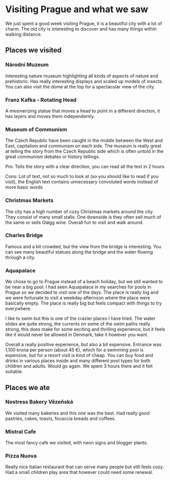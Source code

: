 # Visiting Prague and what we saw

We just spent a good week visiting Prague, it is a beautiful city with a lot of charm. The old city is interesting to discover and has many things within walking distance.

## Places we visited

### Národní Muzeum

Interesting nature museum highlighting all kinds of aspects of nature and prehistoric. Has really interesting displays and scaled up models of insects. You can also visit the dome at the top for a spectacular view of the city.

### Franz Kafka - Rotating Head

A mesmerizing statue that moves a head to point in a different direction, it has layers and moves them independently.

### Museum of Communism

The Czech Republic have been caught in the middle between the West and East, capitalism and communism on each side. The museum is really great at telling the story from the Czech Republic side which is often untold in the great communism debates or history tellings.

Pro: Tells the story with a clear direction, you can read all the text in 2 hours

Cons: Lot of text, not so much to look at (so you should like to read if you visit), the English text contains unnecessary convoluted words instead of more basic words

### Christmas Markets

The city has a high number of cozy Christmas markets around the city. They consist of many small stalls. One downside is they often sell much of the same or sells Gløgg wine. Overall fun to visit and walk around.

### Charles Bridge

Famous and a bit crowded, but the view from the bridge is interesting. You can see many beautiful statues along the bridge and the water flowing through a city.

### Aquapalace

We chose to go to Prague instead of a beach holiday, but we still wanted to be near a big pool. I had seen Aquapalace in my searches for pools in Prague so we decided to visit one of the days. The place is really big and we were fortunate to visit a weekday afternoon where the place were basically empty. The place is really big but feels compact with things to try everywhere.

I like to swim but this is one of the crazier places I have tried. The water slides are quite strong, the currents on some of the swim paths really strong, this does make for some exciting and thrilling experience, but it feels like it would never be allowed in Denmark, take it however you want.

Overall a really positive experience, but also a bit expensive. Entrance was 1,100 krona per person (about 45 €), which for a swimming pool is expensive, but for a resort visit is kind of cheap. You can buy food and drinks in various places inside and many different pool types for both children and adults. Would go again. We spent 3 hours there and it felt suitable.

## Places we ate

### Nostress Bakery Vězeňská

We visited many bakeries and this one was the best. Had really good pastries, cakes, toasts, focaccia breads and coffees.

### Mistral Cafe

The most fancy cafe we visited, with neon signs and blogger plants. 

### Pizza Nuova

Really nice Italian restaurant that can serve many people but still feels cozy. Had a small children play area that however could need some renewal.

